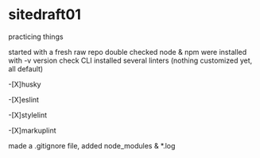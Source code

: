 # sitedraft01
practicing things

started with a fresh raw repo
double checked node & npm were installed with -v version check
CLI installed several linters (nothing customized yet, all default)

-[X]husky

-[X]eslint

-[X]stylelint

-[X]markuplint

made a .gitignore file, added node_modules & *.log
